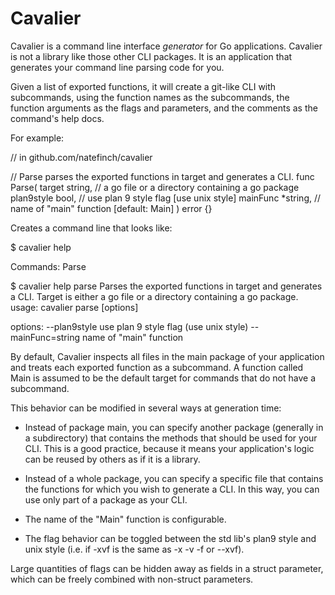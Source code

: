 Cavalier
========

Cavalier is a command line interface *generator* for Go applications.  Cavalier
is not a library like those other CLI packages.  It is an application that
generates your command line parsing code for you.

Given a list of exported functions, it will create a git-like CLI with
subcommands, using the function names as the subcommands, the function arguments
as the flags and parameters, and the comments as the command's help docs.  

For example:

// in github.com/natefinch/cavalier

// Parse parses the exported functions in target and generates a CLI.
func Parse(
	target string, 	  // a go file or a directory containing a go package
	plan9style bool,  // use plan 9 style flag [use unix style]
	mainFunc *string, // name of "main" function [default: Main]
) error {}

Creates a command line that looks like:

$ cavalier help

Commands:
	Parse

$ cavalier help parse
	Parses the exported functions in target and generates a CLI.
	Target is either a go file or a directory containing a go package.
usage:
  	cavalier parse <target> [options]

options:
	--plan9style		use plan 9 style flag (use unix style)
	--mainFunc=string 	name of "main" function


By default, Cavalier inspects all files in the main package of your application
and treats each exported function as a subcommand.  A function called Main is
assumed to be the default target for commands that do not have a subcommand.

This behavior can be modified in several ways at generation time:

- Instead of package main, you can specify another package (generally in a
  subdirectory) that contains the methods that should be used for your CLI.
  This is a good practice, because it means your application's logic can be
  reused by others as if it is a library.

- Instead of a whole package, you can specify a specific file that contains the
  functions for which you wish to generate a CLI.  In this way, you can use only
  part of a package as your CLI.

- The name of the "Main" function is configurable.

- The flag behavior can be toggled between the std lib's plan9 style and unix
  style (i.e. if -xvf is the same as -x -v -f or --xvf).

Large quantities of flags can be hidden away as fields in a struct parameter,
which can be freely combined with non-struct parameters.


 
